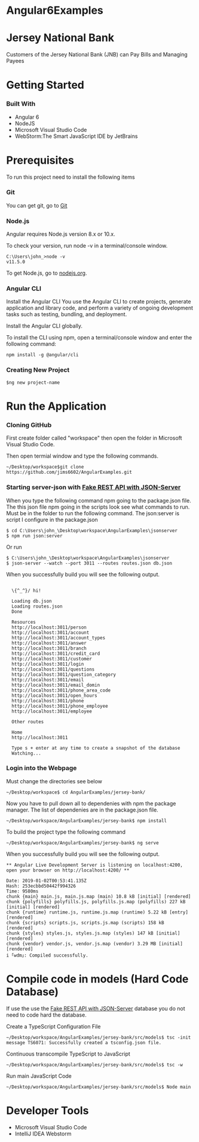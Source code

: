 # Angular6Examples



# Jersey National Bank 
Customers of the Jersey National Bank (JNB) can Pay Bills and Managing Payees

# Getting Started 

### Built With
* Angular 6
* NodeJS
* Microsoft Visual Studio Code   
* WebStorm:The Smart JavaScript IDE by JetBrains  

# Prerequisites
To run this project need to install the following items

### Git   
You can get git, go to [Git](https://git-scm.com/)   

### Node.js   
Angular requires Node.js version 8.x or 10.x.   

To check your version, run node -v in a terminal/console window.   

```
C:\Users\john_>node -v
v11.5.0
```
To get Node.js, go to [nodejs.org](https://nodejs.org).    

### Angular CLI   
Install the Angular CLI
You use the Angular CLI to create projects, generate application and library code, and perform a variety of ongoing development tasks such as testing, bundling, and deployment.   

Install the Angular CLI globally.   

To install the CLI using npm, open a terminal/console window and enter the following command:   

```
npm install -g @angular/cli
```
### Creating New Project
```
$ng new project-name
```

# Run the Application

### Cloning GitHub  

First create folder called "workspace" then open the folder in Microsoft Visual Studio Code.  

Then open termial window and type the following commands.  

```
~/Desktop/workspace$git clone https://github.com/jims6602/AngularExamples.git
```
### Starting server-json with [Fake REST API with JSON-Server](https://github.com/typicode/json-server)   
When you type the following command npm going to the package.json file. The this json file npm going in the scripts look see what commands to run.
Must be in the folder to run the following command. The json:server is script I configure in the package.json
```
$ cd C:\Users\john_\Desktop\workspace\AngularExamples\jsonserver
$ npm run json:server
```
Or run
```
$ C:\Users\john_\Desktop\workspace\AngularExamples\jsonserver
$ json-server --watch --port 3011 --routes routes.json db.json
```
When you successfully build you will see the following output.     
```

  \{^_^}/ hi!

  Loading db.json
  Loading routes.json
  Done

  Resources
  http://localhost:3011/person
  http://localhost:3011/account
  http://localhost:3011/account_types
  http://localhost:3011/answer
  http://localhost:3011/branch
  http://localhost:3011/credit_card
  http://localhost:3011/customer
  http://localhost:3011/login
  http://localhost:3011/questions
  http://localhost:3011/question_category
  http://localhost:3011/email
  http://localhost:3011/email_domin
  http://localhost:3011/phone_area_code
  http://localhost:3011/open_hours
  http://localhost:3011/phone
  http://localhost:3011/phone_employee
  http://localhost:3011/employee

  Other routes

  Home
  http://localhost:3011

  Type s + enter at any time to create a snapshot of the database
  Watching...
```

### Login into the Webpage 

Must change the directories see below

```
~/Desktop/workspace$ cd AngularExamples/jersey-bank/
```

Now you have to pull down all to dependenies with npm the package manager. The list of dependenies are in the package.json file.        

```
~/Desktop/workspace/AngularExamples/jersey-bank$ npm install  
```

To build the project type the following command
```
~/Desktop/workspace/AngularExamples/jersey-bank$ ng serve
```

When you successfully build you will see the following output.   

```
** Angular Live Development Server is listening on localhost:4200, open your browser on http://localhost:4200/ **

Date: 2019-01-02T00:53:41.135Z
Hash: 253ecbbd50442f994326
Time: 9580ms
chunk {main} main.js, main.js.map (main) 10.8 kB [initial] [rendered]
chunk {polyfills} polyfills.js, polyfills.js.map (polyfills) 227 kB [initial] [rendered]
chunk {runtime} runtime.js, runtime.js.map (runtime) 5.22 kB [entry] [rendered]
chunk {scripts} scripts.js, scripts.js.map (scripts) 158 kB  [rendered]
chunk {styles} styles.js, styles.js.map (styles) 147 kB [initial] [rendered]
chunk {vendor} vendor.js, vendor.js.map (vendor) 3.29 MB [initial] [rendered]
i ｢wdm｣: Compiled successfully.
```



# Compile code in models (Hard Code Database)
If use the use the [Fake REST API with JSON-Server](https://github.com/typicode/json-server) database you do not need to code hard the database.     
    
Create a TypeScript Configuration File     
```
~/Desktop/workspace/AngularExamples/jersey-bank/src/models$ tsc -init
message TS6071: Successfully created a tsconfig.json file.
```
Continuous transcompile TypeScript to JavaScript     
```
~/Desktop/workspace/AngularExamples/jersey-bank/src/models$ tsc -w
````

Run main JavaScript Code

```
~/Desktop/workspace/AngularExamples/jersey-bank/src/models$ Node main
```

# Developer Tools   
* Microsoft Visual Studio Code 
* IntelliJ IDEA Webstorm 
